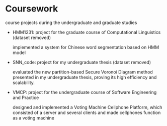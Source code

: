 # Coursework
course projects during the undergraduate and graduate studies

* HMM1231: project for the graduate course of Computational Linguistics (dataset removed)

    implemented a system for Chinese word segmentation based on HMM model
		
* SNN_code: project for my undergraduate thesis (dataset removed)

    evaluated the new partition-based Secure Voronoi Diagram method presented in my undergraduate thesis, proving its high efficiency and scalability.
		
* VMCP: project for the undergraduate course of Software Engineering and Practice

    designed and implemented a Voting Machine Cellphone Platform, which consisted of a server and several clients and made cellphones function as a voting machine
